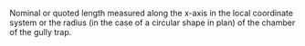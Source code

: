 Nominal or quoted length measured along the x-axis in the local coordinate system or the radius (in the case of a circular shape in plan) of the chamber of the gully trap.